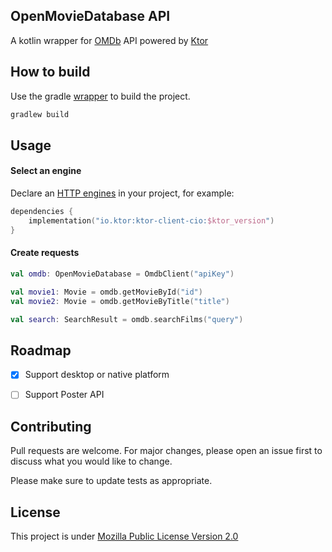 ## OpenMovieDatabase API

A kotlin wrapper for [OMDb](http://www.omdbapi.com/) API powered by [Ktor](https://github.com/ktorio/ktor)

## How to build

Use the gradle [wrapper](./gradlew) to build the project.

```bash
gradlew build
```

## Usage

#### Select an engine
Declare an [HTTP engines](https://ktor.io/clients/http-client/engines.html) in your project, for example:
```kotlin
dependencies {
    implementation("io.ktor:ktor-client-cio:$ktor_version")
}
```

#### Create requests
```kotlin
val omdb: OpenMovieDatabase = OmdbClient("apiKey")

val movie1: Movie = omdb.getMovieById("id")
val movie2: Movie = omdb.getMovieByTitle("title")

val search: SearchResult = omdb.searchFilms("query")
```

## Roadmap
 - [X] Support desktop or native platform
 - [ ] Support Poster API
 

## Contributing
Pull requests are welcome. For major changes, please open an issue first to discuss what you would like to change.

Please make sure to update tests as appropriate.

## License
This project is under [Mozilla Public License Version 2.0](./LICENSE)